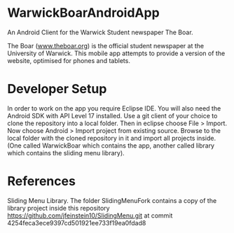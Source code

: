 WarwickBoarAndroidApp
=====================

An Android Client for the Warwick Student newspaper The Boar.

The Boar (www.theboar.org) is the official student newspaper at the University of Warwick.
This mobile app attempts to provide a version of the website, optimised for phones and tablets.

Developer Setup
===============

In order to work on the app you require Eclipse IDE. You will also need the Android SDK with API Level 17 installed.
Use a git client of your choice to clone the repository into a local folder.
Then in eclipse choose File > Import. Now choose Android > Import project from existing source.
Browse to the local folder with the cloned repository in it and import all projects inside. (One called WarwickBoar which contains the app, another called library which contains the sliding menu library). 


References
==========

Sliding Menu Library. The folder SlidingMenuFork contains a copy of the library project inside this repository
https://github.com/jfeinstein10/SlidingMenu.git
at commit 4254feca3ece9397cd501921ee733f19ea0fdad8
